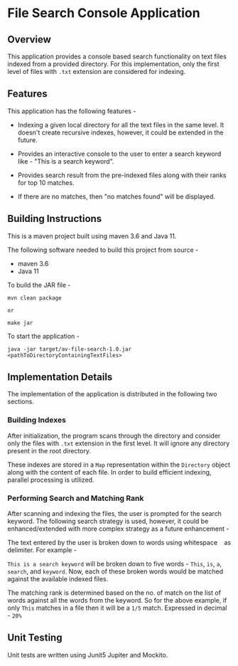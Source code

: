 # File Search Console Application

## Overview

This application provides a console based search functionality
on text files indexed from a provided directory. For this 
implementation, only the first level of files with `.txt` extension
are considered for indexing.

## Features

This application has the following features - 

- Indexing a given local directory for all the text files 
  in the same level. It doesn't create recursive indexes, 
  however, it could be extended in the future.
  
- Provides an interactive console to the user to enter a
search keyword like - "This is a search keyword".
  
- Provides search result from the pre-indexed files along 
  with their ranks for top 10 matches.
  
- If there are no matches, then "no matches found" will be 
  displayed.
  

## Building Instructions

This is a maven project built using maven 3.6 and Java 11.

The following software needed to build this 
project from source -

- maven 3.6
- Java 11

To build the JAR file - 

```shell
mvn clean package

or 

make jar
```

To start the application - 

```shell
java -jar target/av-file-search-1.0.jar <pathToDirectoryContainingTextFiles>
```

## Implementation Details

The implementation of the application is distributed in the following
two sections. 

### Building Indexes

After initialization, the program scans through the directory and consider
only the files with `.txt` extension in the first level. It will 
ignore any directory present in the root directory.

These indexes are stored in a `Map` representation within the
`Directory` object along with the content of each file. In order
to build efficient indexing, parallel processing is utilized.

### Performing Search and Matching Rank

After scanning and indexing the files, the user is prompted for the
search keyword. The following search strategy is used, however, it 
could be enhanced/extended with more complex strategy as a future
enhancement - 

The text entered by the user is broken down to words using whitespace ` `
as delimiter. For example - 

`This is a search keyword` will be broken down to five words - 
`This`, `is`, `a`, `search`, and `keyword`. Now, each of these
broken words would be matched against the available indexed files.

The matching rank is determined based on the no. of match on the
list of words against all the words from the keyword. So for the
above example, if only `This` matches in a file then it will be
a `1/5` match. Expressed in decimal - `20%`


## Unit Testing

Unit tests are written using Junit5 Jupiter and Mockito.

